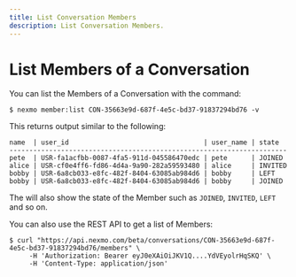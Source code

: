 ```yaml
---
title: List Conversation Members
description: List Conversation Members.
---
```


# List Members of a Conversation

You can list the Members of a Conversation with the command:

``` shell
$ nexmo member:list CON-35663e9d-687f-4e5c-bd37-91837294bd76 -v
```

This returns output similar to the following:

``` shell
name  | user_id                                  | user_name | state
----------------------------------------------------------------------
pete  | USR-fa1acfbb-0087-4fa5-911d-045586470edc | pete      | JOINED
alice | USR-cf0e4ff6-fd86-4d4a-9a90-282a59593480 | alice     | INVITED
bobby | USR-6a8cb033-e8fc-482f-8404-63085ab984d6 | bobby     | LEFT
bobby | USR-6a8cb033-e8fc-482f-8404-63085ab984d6 | bobby     | JOINED
```

The will also show the state of the Member such as `JOINED`, `INVITED`, `LEFT` and so on.

You can also use the REST API to get a list of Members:

``` shell
$ curl "https://api.nexmo.com/beta/conversations/CON-35663e9d-687f-4e5c-bd37-91837294bd76/members" \
     -H 'Authorization: Bearer eyJ0eXAiOiJKV1Q....YdVEyolrHqSKQ' \
     -H 'Content-Type: application/json'
```

